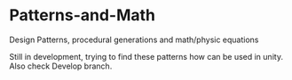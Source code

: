 # Patterns-and-Math
Design Patterns, procedural generations and math/physic equations

Still in development, trying to find these patterns how can be used in unity. 
Also check Develop branch.
